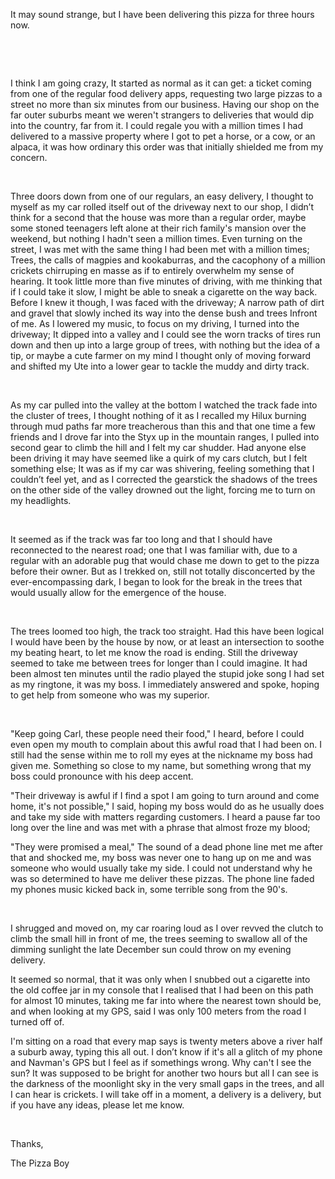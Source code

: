 It may sound strange, but I have been delivering this pizza for three hours now.

 

 

I think I am going crazy, It started as normal as it can get: a ticket coming from one of the regular food delivery apps, requesting two large pizzas to a street no more than six minutes from our business. Having our shop on the far outer suburbs meant we weren't strangers to deliveries that would dip into the country, far from it. I could regale you with a million times I had delivered to a massive property where I got to pet a horse, or a cow, or an alpaca, it was how ordinary this order was that initially shielded me from my concern.

 

Three doors down from one of our regulars, an easy delivery, I thought to myself as my car rolled itself out of the driveway next to our shop, I didn’t think for a second that the house was more than a regular order, maybe some stoned teenagers left alone at their rich family's mansion over the weekend, but nothing I hadn't seen a million times. Even turning on the street, I was met with the same thing I had been met with a million times; Trees, the calls of magpies and kookaburras, and the cacophony of a million crickets chirruping en masse as if to entirely overwhelm my sense of hearing. It took little more than five minutes of driving, with me thinking that if I could take it slow, I might be able to sneak a cigarette on the way back. Before I knew it though, I was faced with the driveway; A narrow path of dirt and gravel that slowly inched its way into the dense bush and trees Infront of me. As I lowered my music, to focus on my driving, I turned into the driveway; It dipped into a valley and I could see the worn tracks of tires run down and then up into a large group of trees, with nothing but the idea of a tip, or maybe a cute farmer on my mind I thought only of moving forward and shifted my Ute into a lower gear to tackle the muddy and dirty track.

 

As my car pulled into the valley at the bottom I watched the track fade into the cluster of trees, I thought nothing of it as I recalled my Hilux burning through mud paths far more treacherous than this and that one time a few friends and I drove far into the Styx up in the mountain ranges, I pulled into second gear to climb the hill and I felt my car shudder. Had anyone else been driving it may have seemed like a quirk of my cars clutch, but I felt something else; It was as if my car was shivering, feeling something that I couldn’t feel yet, and as I corrected the gearstick the shadows of the trees on the other side of the valley drowned out the light, forcing me to turn on my headlights.

 

It seemed as if the track was far too long and that I should have reconnected to the nearest road; one that I was familiar with, due to a regular with an adorable pug that would chase me down to get to the pizza before their owner. But as I trekked on, still not totally disconcerted by the ever-encompassing dark, I began to look for the break in the trees that would usually allow for the emergence of the house.

 

The trees loomed too high, the track too straight. Had this have been logical I would have been by the house by now, or at least an intersection to soothe my beating heart, to let me know the road is ending. Still the driveway seemed to take me between trees for longer than I could imagine. It had been almost ten minutes until the radio played the stupid joke song I had set as my ringtone, it was my boss. I immediately answered and spoke, hoping to get help from someone who was my superior.

 

"Keep going Carl, these people need their food," I heard, before I could even open my mouth to complain about this awful road that I had been on. I still had the sense within me to roll my eyes at the nickname my boss had given me. Something so close to my name, but something wrong that my boss could pronounce with his deep accent.

"Their driveway is awful if I find a spot I am going to turn around and come home, it's not possible," I said, hoping my boss would do as he usually does and take my side with matters regarding customers. I heard a pause far too long over the line and was met with a phrase that almost froze my blood;

"They were promised a meal," The sound of a dead phone line met me after that and shocked me, my boss was never one to hang up on me and was someone who would usually take my side. I could not understand why he was so determined to have me deliver these pizzas. The phone line faded my phones music kicked back in, some terrible song from the 90's.

 

I shrugged and moved on, my car roaring loud as I over revved the clutch to climb the small hill in front of me, the trees seeming to swallow all of the dimming sunlight the late December sun could throw on my evening delivery.

It seemed so normal, that it was only when I snubbed out a cigarette into the old coffee jar in my console that I realised that I had been on this path for almost 10 minutes, taking me far into where the nearest town should be, and when looking at my GPS, said I was only 100 meters from the road I turned off of.

  
I'm sitting on a road that every map says is twenty meters above a river half a suburb away, typing this all out. I don’t know if it's all a glitch of my phone and Navman's GPS but I feel as if somethings wrong. Why can't I see the sun? It was supposed to be bright for another two hours but all I can see is the darkness of the moonlight sky in the very small gaps in the trees, and all I can hear is crickets. I will take off in a moment, a delivery is a delivery, but if you have any ideas, please let me know.

 

Thanks,

The Pizza Boy